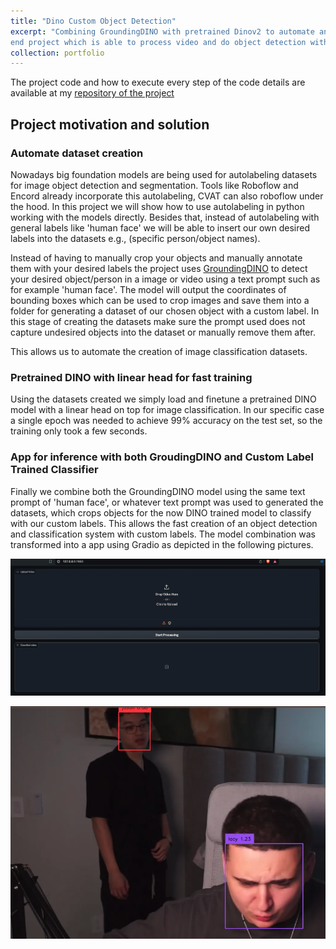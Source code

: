 ```yaml
---
title: "Dino Custom Object Detection"
excerpt: "Combining GroundingDINO with pretrained Dinov2 to automate an end to
end project which is able to process video and do object detection with custom labels"
collection: portfolio
---
```

The project code and how to execute every step of the code details are available at my [repository of the project](https://github.com/Hbvsa/DinoCustomObjectDetection)

##  Project motivation and solution

### Automate dataset creation

Nowadays big foundation models are being used for autolabeling datasets for image object detection and segmentation. Tools like Roboflow and Encord already incorporate this autolabeling, CVAT can also roboflow under the hood. In this project we will show how to use autolabeling in python working with the models directly. Besides that, instead of autolabeling with general labels like 'human face' we will be able to insert our own desired labels into the datasets e.g., (specific person/object names).

Instead of having to manually crop your objects and manually annotate them with your desired labels the project uses [GroundingDINO](https://github.com/IDEA-Research/GroundingDINO) to detect your desired object/person in a image or video using a text prompt such as for example 'human face'. The model will output the coordinates of bounding boxes which can be used to crop images and save them into a folder for generating a dataset of our chosen object with a custom label. In this stage of creating the datasets make sure the prompt used does not capture undesired objects into the dataset or manually remove them after.

This allows us to automate the creation of image classification datasets.

### Pretrained DINO with linear head for fast training

Using the datasets created we simply load and finetune a pretrained DINO model with a linear head on top for image classification. In our specific case a single epoch was needed to achieve 99% accuracy on the test set, so the training only took a few seconds.

### App for inference with both GroudingDINO and Custom Label Trained Classifier

Finally we combine both the GroundingDINO model using the same text prompt of 'human face', or whatever text prompt was used to generated the datasets, which crops objects for the now DINO trained model to classify with our custom labels. This allows the fast creation of an object detection and classification system with custom labels. The model combination was transformed into a app using Gradio as depicted in the following pictures.


![](/images/gradio.png)


![](/images/detection.png)
 
